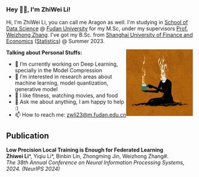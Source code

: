 ### Hey 👋🏽, I'm ZhiWei Li!

Hi, I'm ZhiWei Li, you can call me Aragon as well. I'm studying in [School of Data Science](https://sds.fudan.edu.cn/) @ [Fudan University](https://www.fudan.edu.cn/) for my M.Sc, under my supervisors [Prof. Weizhong Zhang](https://weizhonz.github.io/index.html). I've got my B.Sc. from [Shanghai University of Finance and Economics](https://www.sufe.edu.cn/) ([Statistics](https://ssm.sufe.edu.cn/)) @ Summer 2023. 

<img align="right" alt="GIF" src="cup.gif" width="180" height="180" />

**Talking about Personal Stuffs:**

- 🌱 I’m currently working on Deep Learning, specially in the Model Compression
- 👀 I’m interested in research areas about machine learning, model quantization, generative model
- 🎱 I like fitness, watching movies, and food 
- 💬 Ask me about anything, I am happy to help :)
- 📫 How to reach me: zwli23@m.fudan.edu.cn


## Publication

**Low Precision Local Training is Enough for Federated Learning**  
**Zhiwei Li**\*, Yiqiu Li\*, Binbin Lin, Zhongming Jin, Weizhong Zhang#.  
*The 38th Annual Conference on Neural Information Processing Systems, 2024. (NeurIPS 2024)*
